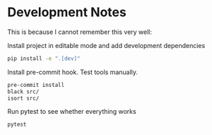
# Development Notes

This is because I cannot remember this very well:

Install project in editable mode and add development dependencies

```sh
pip install -e ".[dev]"
```

Install pre-commit hook. Test tools manually.

```sh
pre-commit install
black src/
isort src/
```

Run pytest to see whether everything works

```sh
pytest
```